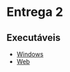 # Entrega 2
## Executáveis
  - [Windows](https://github.com/2025-1-MCC1/Projeto9/blob/main/Executaveis/Windows/ExecutavelWindows-Inglorious.pdf)
  - [Web](https://github.com/2025-1-MCC1/Projeto9/blob/main/Executaveis/Web/ExecutavelWeb-Inglorious.pdf)
